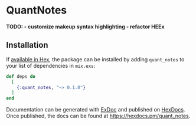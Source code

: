 # QuantNotes

**TODO:
    - customize makeup syntax highlighting
    - refactor HEEx**

## Installation

If [available in Hex](https://hex.pm/docs/publish), the package can be installed
by adding `quant_notes` to your list of dependencies in `mix.exs`:

```elixir
def deps do
  [
    {:quant_notes, "~> 0.1.0"}
  ]
end
```

Documentation can be generated with [ExDoc](https://github.com/elixir-lang/ex_doc)
and published on [HexDocs](https://hexdocs.pm). Once published, the docs can
be found at <https://hexdocs.pm/quant_notes>.

